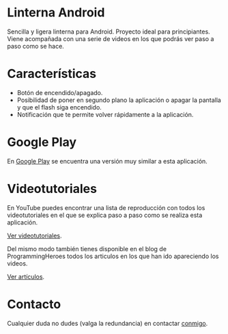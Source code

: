 **Linterna Android**
====================

Sencilla y ligera linterna para Android.
Proyecto ideal para principiantes. Viene acompañada con una serie de videos en los que podrás ver paso a paso como se hace.

Características
===============

* Botón de encendido/apagado.
* Posibilidad de poner en segundo plano la aplicación o apagar la pantalla y que el flash siga encendido.
* Notificación que te permite volver rápidamente a la aplicación.

Google Play
===========

En [Google Play](https://play.google.com/store/apps/details?id=com.gazpacho4you.torch&hl=es) se encuentra una versión muy similar a esta aplicación.

Videotutoriales
===============

En YouTube puedes encontrar una lista de reproducción con todos los videotutoriales en el que se explica paso a paso como se realiza esta aplicación.

[Ver videotutoriales](https://www.youtube.com/watch?v=EzgfWHG8C50&list=PLWd1pyB_5Sj9tQRCsGffMK2-ODbLWQWQw).

Del mismo modo también tienes disponible en el blog de ProgrammingHeroes todos los articulos en los que han ido apareciendo los videos.

[Ver artículos](http://programmingheroes.blogspot.com/2014/04/crear-una-linterna-para-android.html).

Contacto
========

Cualquier duda no dudes (valga la redundancia) en contactar [conmigo](mailto:programmingh@gmail.com).
